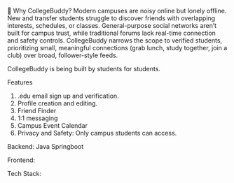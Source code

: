 🧭 Why CollegeBuddy?
Modern campuses are noisy online but lonely offline. New and transfer students struggle to discover friends with overlapping interests, schedules, or classes. General-purpose social networks aren’t built for campus trust, while traditional forums lack real-time connection and safety controls.
CollegeBuddy narrows the scope to verified students, prioritizing small, meaningful connections (grab lunch, study together, join a club) over broad, follower-style feeds.

 CollegeBuddy is being built by students for students.

Features
1. .edu email sign up and verification.
2. Profile creation and editing.
3. Friend Finder
4. 1:1 messaging
5. Campus Event Calendar
6. Privacy and Safety: Only campus students can access.

Backend: Java Springboot

Frontend:

Tech Stack: 
